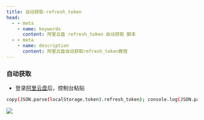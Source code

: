```yaml
---
title: 自动获取-refresh_token
head:
  - - meta
    - name: keywords
      content: 阿里云盘 refresh_token 自动获取 脚本
  - - meta
    - name: description
      content: 阿里云盘自动获取refresh_token教程
---
```


### 自动获取

- 登录[阿里云盘](https://www.aliyundrive.com/drive/)后，控制台粘贴

```sh
copy(JSON.parse(localStorage.token).refresh_token); console.log(JSON.parse(localStorage.token).refresh_token);
```

![](https://github.com/mrabit/aliyundriveDailyCheck/raw/master/assets/refresh_token_1.png)
